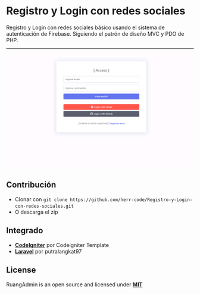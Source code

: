 # Registro y Login con redes sociales

Registro y Login con redes sociales básico usando el sistema de autenticación de Firebase. Siguiendo el patrón de diseño MVC y PDO de PHP.

-------------------

!["Login Screenshot"](public/img/screenshot/login.png "Login Screenshot")

## Contribución 

- Clonar con ```git clone https://github.com/herr-code/Registro-y-Login-con-redes-sociales.git```
- O descarga el zip


## Integrado

- **[CodeIgniter](https://github.com/Codeigniter-Template/Ruang-Admin-Template)** por Codeigniter Template
- **[Laravel](https://github.com/putralangkat97/ruang-admin-laravel-6)** por putralangkat97


## License

RuangAdmin is an open source and licensed under **[MIT](http://opensource.org/licenses/MIT)**




